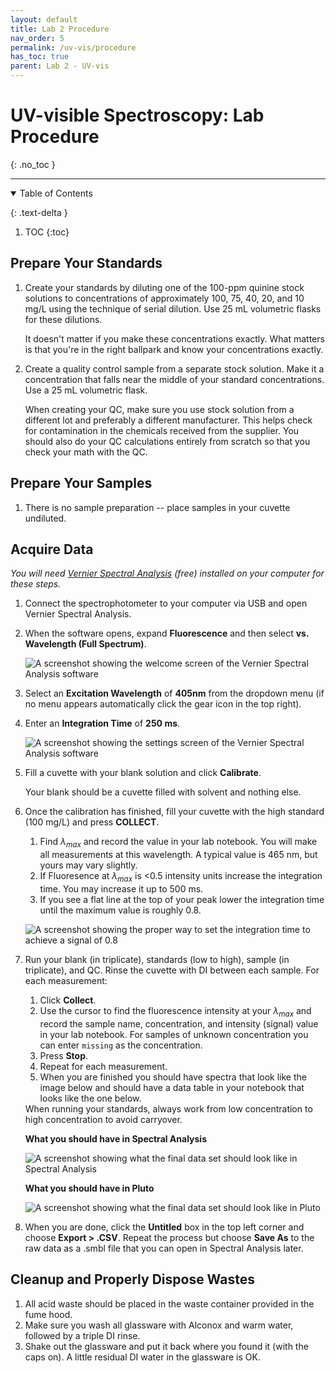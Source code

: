 ```yaml
---
layout: default
title: Lab 2 Procedure
nav_order: 5
permalink: /uv-vis/procedure
has_toc: true
parent: Lab 2 - UV-vis
---
```


# UV-visible Spectroscopy: Lab Procedure
{: .no_toc  }

----

<details open markdown="block">
  <summary>
  Table of Contents
  </summary>

  {: .text-delta }
1. TOC
{:toc}
</details>

## Prepare Your Standards

1. Create your standards by diluting one of the 100-ppm quinine stock solutions to concentrations of approximately 100, 75, 40, 20, and 10 mg/L using the technique of serial dilution.  Use 25 mL volumetric flasks for these dilutions.

   <div class = "tip">It doesn't matter if you make these concentrations exactly.  What matters is that you're in the right ballpark and know your concentrations exactly.</div>

1. Create a quality control sample from a separate stock solution.  Make it a concentration that falls near the middle of your standard concentrations.  Use a 25 mL volumetric flask.

    <div class = "tip">When creating your QC, make sure you use stock solution from a different lot and preferably a different manufacturer.  This helps check for contamination in the chemicals received from the supplier.  You should also do your QC calculations entirely from scratch so that you check your math with the QC.</div>

## Prepare Your Samples

1. There is no sample preparation -- place samples in your cuvette undiluted.

## Acquire Data

*You will need [Vernier Spectral Analysis](https://www.vernier.com/product/spectral-analysis/) (free) installed on your computer for these steps.*

1. Connect the spectrophotometer to your computer via USB and open Vernier Spectral Analysis.  

1. When the software opens, expand **Fluorescence** and then select **vs. Wavelength (Full Spectrum)**.

    ![A screenshot showing the welcome screen of the Vernier Spectral Analysis software]({{site.url}}/assets/images/lab-2/spectral-analysis-welcome.png)

1. Select an **Excitation Wavelength** of **405nm** from the dropdown menu (if no menu appears automatically click the gear icon in the top right).  

1. Enter an **Integration Time** of **250 ms**.
    
    ![A screenshot showing the settings screen of the Vernier Spectral Analysis software]({{site.url}}/assets/images/lab-2/spectral-analysis-settings.png)

1. Fill a cuvette with your blank solution and click **Calibrate**.

   <div class = "tip">Your blank should be a cuvette filled with solvent and nothing else.</div>
   
1. Once the calibration has finished, fill your cuvette with the high standard (100 mg/L) and press **COLLECT**.
        
    1. Find $\lambda_{max}$ and record the value in your lab notebook.  You will make all measurements at this wavelength.  A typical value is 465 nm, but yours may vary slightly.
    1. If Fluoresence at $\lambda_{max}$ is <0.5 intensity units increase the integration time.  You may increase it up to 500 ms.
    1. If you see a flat line at the top of your peak lower the integration time until the maximum value is roughly 0.8.
    
    ![A screenshot showing the proper way to set the integration time to achieve a signal of 0.8]({{site.url}}/assets/images/lab-2/integration-settings.png)
    
1. Run your blank (in triplicate), standards (low to high), sample (in triplicate), and QC.  Rinse the cuvette with DI between each sample.  For each measurement:

    1. Click **Collect**.
    1. Use the cursor to find the fluorescence intensity at your $\lambda_{max}$ and record the sample name, concentration, and intensity (signal) value in your lab notebook.  For samples of unknown concentration you can enter `missing` as the concentration.
    1. Press **Stop**.
    1. Repeat for each measurement.
    1. When you are finished you should have spectra that look like the image below and should have a data table in your notebook that looks like the one below.

   <div class = "tip">When running your standards, always work from low concentration to high concentration to avoid carryover.</div>

   **What you should have in Spectral Analysis**
   
   ![A screenshot showing what the final data set should look like in Spectral Analysis]({{site.url}}/assets/images/lab-2/final-spectra.png)
   
   **What you should have in Pluto**
      
   ![A screenshot showing what the final data set should look like in Pluto]({{site.url}}/assets/images/lab-2/data-table-format.png)
   
1. When you are done, click the **Untitled** box in the top left corner and choose **Export > .CSV**.  Repeat the process but choose **Save As** to the raw data as a .smbl file that you can open in Spectral Analysis later.

## Cleanup and Properly Dispose Wastes

1. All acid waste should be placed in the waste container provided in the fume hood.
1. Make sure you wash all glassware with Alconox and warm water, followed by a triple DI rinse.
1. Shake out the glassware and put it back where you found it (with the caps on).  A little residual DI water in the glassware is OK.  
